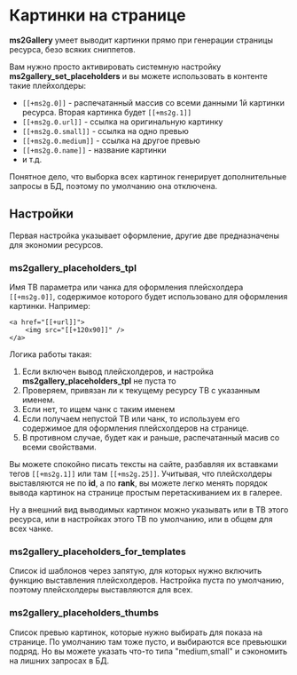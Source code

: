 # Картинки на странице

**ms2Gallery** умеет выводит картинки прямо при генерации страницы ресурса, безо всяких сниппетов.

Вам нужно просто активировать системную настройку **ms2gallery_set_placeholders** и вы можете использовать в контенте такие плейхолдеры:

* `[[+ms2g.0]]` - распечатанный массив со всеми данными 1й картинки ресурса. Вторая картинка будет `[[+ms2g.1]]`
* `[[+ms2g.0.url]]` - ссылка на оригинальную картинку
* `[[+ms2g.0.small]]` - ссылка на одно превью
* `[[+ms2g.0.medium]]` - ссылка на другое превью
* `[[+ms2g.0.name]]` - название картинки
* и т.д.

Понятное дело, что выборка всех картинок генерирует дополнительные запросы в БД, поэтому по умолчанию она отключена.

## Настройки

Первая настройка указывает оформление, другие две предназначены для экономии ресурсов.

### ms2gallery_placeholders_tpl

Имя ТВ параметра или чанка для оформления плейсхолдера `[[+ms2g.0]]`, содержимое которого будет использовано для оформления картинки. Например:

```modx
<a href="[[+url]]">
    <img src="[[+120x90]]" />
</a>
```

Логика работы такая:

1. Если включен вывод плейсхолдеров, и настройка **ms2gallery_placeholders_tpl** не пуста то
2. Проверяем, привязан ли к текущему ресурсу ТВ с указанным именем.
3. Если нет, то ищем чанк с таким именем
4. Если получаем непустой ТВ или чанк, то используем его содержимое для оформления плейсхолдеров на странице.
5. В противном случае, будет как и раньше, распечатанный масив со всеми свойствами.

Вы можете спокойно писать тексты на сайте, разбавляя их вставками тегов `[[+ms2g.1]]` или там `[[+ms2g.25]]`.
Учитывая, что плейсхолдеры выставляются не по **id**, а по **rank**, вы можете легко менять порядок вывода картинок на странице простым перетаскиванием их в галерее.

Ну а внешний вид выводимых картинок можно указывать или в ТВ этого ресурса, или в настройках этого ТВ по умолчанию, или в общем для всех чанке.

### ms2gallery_placeholders_for_templates

Список id шаблонов через запятую, для которых нужно включить функцию выставления плейсхолдеров.
Настройка пуста по умолчанию, поэтому плейсхолдеры выставляются для всех.

### ms2gallery_placeholders_thumbs

Список превью картинок, которые нужно выбирать для показа на странице.
По умолчанию там тоже пусто, и выбираются все превьюшки подряд. Но вы можете указать что-то типа "medium,small" и сэкономить на лишних запросах в БД.
